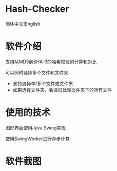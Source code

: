 # Hash-Checker

简体中文|English

# **软件介绍**

支持从MD5到SHA-3的哈希校验的计算和对比

可以同时选择多个文件和文件夹

* 支持选择单/多个文件或文件夹
* 如果选择文件夹，会递归处理文件夹下的所有文件

# 使用的技术

图形界面使用Java Swing实现

使用SwingWorker进行异步计算

# 软件截图
